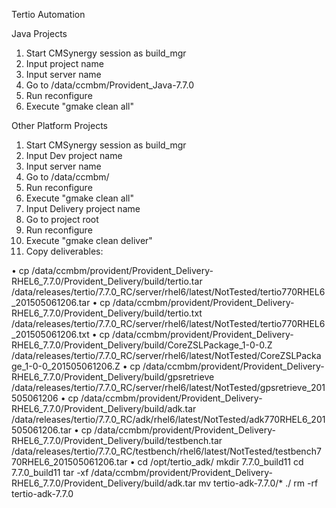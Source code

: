 Tertio Automation

Java Projects
1. Start CMSynergy session as build_mgr
2. Input project name
3. Input server name 
4. Go to /data/ccmbm/Provident_Java-7.7.0
5. Run reconfigure
6. Execute "gmake clean all"

Other Platform Projects
1. Start CMSynergy session as build_mgr
2. Input Dev project name
3. Input server name 
4. Go to /data/ccmbm/
5. Run reconfigure
6. Execute "gmake clean all"
7. Input Delivery project name
8. Go to project root
9. Run reconfigure
10. Execute "gmake clean deliver"
11. Copy deliverables:

•	cp /data/ccmbm/provident/Provident_Delivery-RHEL6_7.7.0/Provident_Delivery/build/tertio.tar /data/releases/tertio/7.7.0_RC/server/rhel6/latest/NotTested/tertio770RHEL6_201505061206.tar
•	cp /data/ccmbm/provident/Provident_Delivery-RHEL6_7.7.0/Provident_Delivery/build/tertio.txt /data/releases/tertio/7.7.0_RC/server/rhel6/latest/NotTested/tertio770RHEL6_201505061206.txt
•	cp /data/ccmbm/provident/Provident_Delivery-RHEL6_7.7.0/Provident_Delivery/build/CoreZSLPackage_1-0-0.Z  /data/releases/tertio/7.7.0_RC/server/rhel6/latest/NotTested/CoreZSLPackage_1-0-0_201505061206.Z
•	cp /data/ccmbm/provident/Provident_Delivery-RHEL6_7.7.0/Provident_Delivery/build/gpsretrieve  /data/releases/tertio/7.7.0_RC/server/rhel6/latest/NotTested/gpsretrieve_201505061206
•	cp /data/ccmbm/provident/Provident_Delivery-RHEL6_7.7.0/Provident_Delivery/build/adk.tar /data/releases/tertio/7.7.0_RC/adk/rhel6/latest/NotTested/adk770RHEL6_201505061206.tar
•	cp /data/ccmbm/provident/Provident_Delivery-RHEL6_7.7.0/Provident_Delivery/build/testbench.tar /data/releases/tertio/7.7.0_RC/testbench/rhel6/latest/NotTested/testbench770RHEL6_201505061206.tar
•	cd /opt/tertio_adk/
mkdir 7.7.0_build11
cd 7.7.0_build11
tar -xf /data/ccmbm/provident/Provident_Delivery-RHEL6_7.7.0/Provident_Delivery/build/adk.tar
mv tertio-adk-7.7.0/* ./
rm -rf tertio-adk-7.7.0


